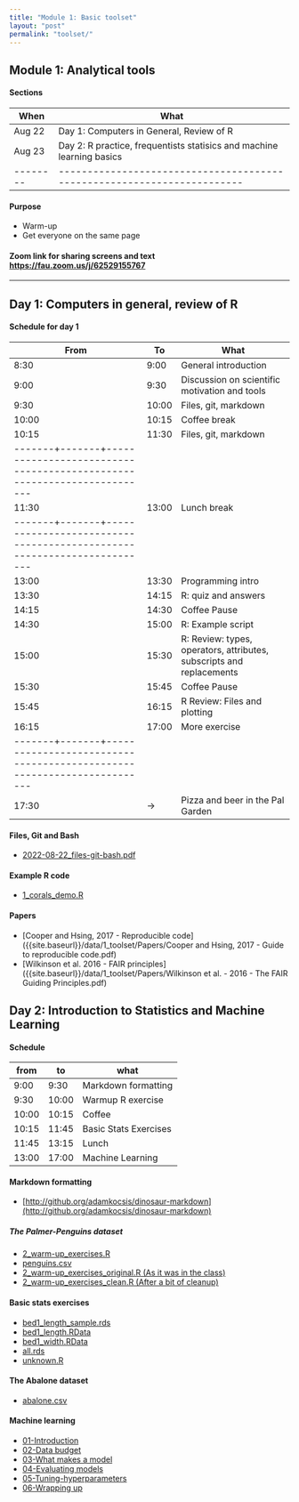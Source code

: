 ```yaml
---
title: "Module 1: Basic toolset"
layout: "post" 
permalink: "toolset/"
---
```


## Module 1: Analytical tools

#### Sections

| When     | What                                                                    |
|--------------|----------------------------------------------------------|
| Aug 22   | Day 1: Computers in General, Review of R                                |
| Aug 23   | Day 2: R practice, frequentists statisics and machine learning basics   |
| -------- | ----------------------------------------------------------------------- |

#### Purpose

-   Warm-up
-   Get everyone on the same page

#### Zoom link for sharing screens and text <https://fau.zoom.us/j/62529155767>

------------------------------------------------------------------------

## Day 1: Computers in general, review of R

#### Schedule for day 1

| From                                                                                    | To    | What                                                                 |
|-----------|-----------|---------------------------------------------------|
| 8:30                                                                                    | 9:00  | General introduction                                                 |
| 9:00                                                                                    | 9:30  | Discussion on scientific motivation and tools                        |
| 9:30                                                                                    | 10:00 | Files, git, markdown                                                 |
| 10:00                                                                                   | 10:15 | Coffee break                                                         |
| 10:15                                                                                   | 11:30 | Files, git, markdown                                                 |
| -------+-------+----------------------------------------------------------------------- |       |                                                                      |
| 11:30                                                                                   | 13:00 | Lunch break                                                          |
| -------+-------+----------------------------------------------------------------------- |       |                                                                      |
| 13:00                                                                                   | 13:30 | Programming intro                                                    |
| 13:30                                                                                   | 14:15 | R: quiz and answers                                                  |
| 14:15                                                                                   | 14:30 | Coffee Pause                                                         |
| 14:30                                                                                   | 15:00 | R: Example script                                                    |
| 15:00                                                                                   | 15:30 | R: Review: types, operators, attributes, subscripts and replacements |
| 15:30                                                                                   | 15:45 | Coffee Pause                                                         |
| 15:45                                                                                   | 16:15 | R Review: Files and plotting                                         |
| 16:15                                                                                   | 17:00 | More exercise                                                        |
| -------+-------+----------------------------------------------------------------------- |       |                                                                      |
| 17:30                                                                                   | -\>   | Pizza and beer in the Pal Garden                                     |

#### Files, Git and Bash

-   [2022-08-22_files-git-bash.pdf]({{site.baseurl}}/slides/1_toolset/2022-08-22_files-git-bash.pdf)

#### Example R code

-   [1_corals_demo.R]({{site.baseurl}}/data/1_toolset/1_corals_demo.R)

#### Papers

-   [Cooper and Hsing, 2017 - Reproducible code]({{site.baseurl}}/data/1_toolset/Papers/Cooper and Hsing, 2017 - Guide to reproducible code.pdf)
-   [Wilkinson et al. 2016 - FAIR principles]({{site.baseurl}}/data/1_toolset/Papers/Wilkinson et al. - 2016 - The FAIR Guiding Principles.pdf)

## Day 2: Introduction to Statistics and Machine Learning

#### Schedule

| from  | to    | what                  |
|-------|-------|-----------------------|
| 9:00  | 9:30  | Markdown formatting   |
| 9:30  | 10:00 | Warmup R exercise      |
| 10:00 | 10:15 | Coffee                |
| 10:15 | 11:45 | Basic Stats Exercises |
| 11:45 | 13:15 | Lunch                 |
| 13:00 | 17:00 | Machine Learning                      |

#### Markdown formatting 

- [http://github.org/adamkocsis/dinosaur-markdown](http://github.org/adamkocsis/dinosaur-markdown)

##### The Palmer-Penguins dataset
-   [2_warm-up_exercises.R]({{site.baseurl}}/data/1_toolset/2_warm-up_exercises.R)
-   [penguins.csv]({{site.baseurl}}/data/1_toolset/penguins.csv)
-   [2_warm-up_exercises_original.R (As it was in the class)]({{site.baseurl}}/data/1_toolset/2_warm-up_exercises_original.R)
-   [2_warm-up_exercises_clean.R (After a bit of cleanup)]({{site.baseurl}}/data/1_toolset/2_warm-up_exercises_clean.R)

#### Basic stats exercises

-   [bed1_length_sample.rds]({{site.baseurl}}/data/1_toolset/bed1_length_sample.rds)
-   [bed1_length.RData]({{site.baseurl}}/data/1_toolset/bed1_length.RData)
-   [bed1_width.RData]({{site.baseurl}}/data/1_toolset/bed1_width.RData)
-   [all.rds]({{site.baseurl}}/data/1_toolset/all.rds)
-   [unknown.R]({{site.baseurl}}/data/1_toolset/unknown.R)

#### The Abalone dataset
-   [abalone.csv]({{site.baseurl}}/data/1_toolset/abalone.csv)


<!--- Adam adds schedule and other stuff here --->

#### Machine learning

-   [01-Introduction]({{site.baseurl}}/slides/1_toolset/ml/01-introduction.html)
-   [02-Data budget]({{site.baseurl}}/slides/1_toolset/ml/02-data-budget.html)
-   [03-What makes a model]({{site.baseurl}}/slides/1_toolset/ml/03-what-makes-a-model.html)
-   [04-Evaluating models]({{site.baseurl}}/slides/1_toolset/ml/04-evaluating-models.html)
-   [05-Tuning-hyperparameters]({{site.baseurl}}/slides/1_toolset/ml/05-tuning-hyperparameters.html)
-   [06-Wrapping up]({{site.baseurl}}/slides/1_toolset/ml/06-wrapping-up.html)
